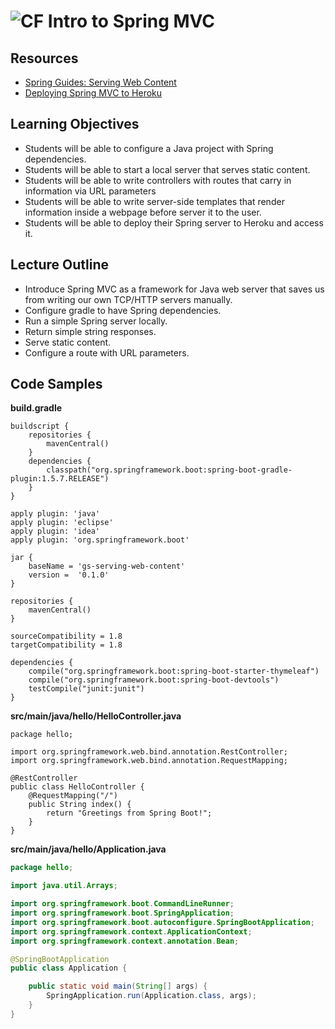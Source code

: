 # ![CF](http://i.imgur.com/7v5ASc8.png) Intro to Spring MVC

## Resources
* [Spring Guides: Serving Web Content](https://spring.io/guides/gs/serving-web-content/)
* [Deploying Spring MVC to Heroku](https://devcenter.heroku.com/articles/deploying-spring-boot-apps-to-heroku)

## Learning Objectives
* Students will be able to configure a Java project with Spring dependencies.
* Students will be able to start a local server that serves static content.
* Students will be able to write controllers with routes that carry in
  information via URL parameters
* Students will be able to write server-side templates that render information
  inside a webpage before server it to the user.
* Students will be able to deploy their Spring server to Heroku and access it.

## Lecture Outline
* Introduce Spring MVC as a framework for Java web server that saves us from
  writing our own TCP/HTTP servers manually.
* Configure gradle to have Spring dependencies.
* Run a simple Spring server locally.
* Return simple string responses.
* Serve static content.
* Configure a route with URL parameters.
  
## Code Samples
**build.gradle**
```
buildscript {
    repositories {
        mavenCentral()
    }
    dependencies {
        classpath("org.springframework.boot:spring-boot-gradle-plugin:1.5.7.RELEASE")
    }
}

apply plugin: 'java'
apply plugin: 'eclipse'
apply plugin: 'idea'
apply plugin: 'org.springframework.boot'

jar {
    baseName = 'gs-serving-web-content'
    version =  '0.1.0'
}

repositories {
    mavenCentral()
}

sourceCompatibility = 1.8
targetCompatibility = 1.8

dependencies {
    compile("org.springframework.boot:spring-boot-starter-thymeleaf")
    compile("org.springframework.boot:spring-boot-devtools")
    testCompile("junit:junit")
}
```


**src/main/java/hello/HelloController.java**
```
package hello;

import org.springframework.web.bind.annotation.RestController;
import org.springframework.web.bind.annotation.RequestMapping;

@RestController
public class HelloController {
    @RequestMapping("/")
    public String index() {
        return "Greetings from Spring Boot!";
    }
}
```

**src/main/java/hello/Application.java**
```java
package hello;

import java.util.Arrays;

import org.springframework.boot.CommandLineRunner;
import org.springframework.boot.SpringApplication;
import org.springframework.boot.autoconfigure.SpringBootApplication;
import org.springframework.context.ApplicationContext;
import org.springframework.context.annotation.Bean;

@SpringBootApplication
public class Application {

    public static void main(String[] args) {
        SpringApplication.run(Application.class, args);
    }
}
```
